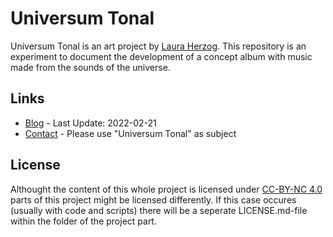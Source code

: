 # Universum Tonal

Universum Tonal is an art project by [Laura Herzog](https://github.com/lauraherzog). This repository is an experiment to document the development of a concept album with music made from the sounds of the universe.

## Links

* [Blog](blog) - Last Update: 2022-02-21
* [Contact](mailto:laura-herzog@outlook.com) - Please use "Universum Tonal" as subject

## License

Althought the content of this whole project is licensed under [CC-BY-NC 4.0](https://creativecommons.org/licenses/by-nc/4.0/) parts of this project might be licensed differently. If this case occures (usually with code and scripts) there will be a seperate LICENSE.md-file within the folder of the project part.
